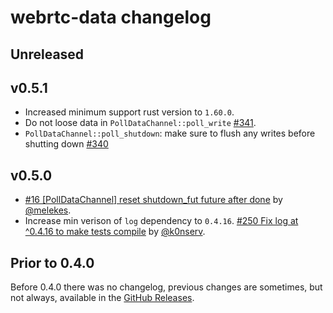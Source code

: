 # webrtc-data changelog

## Unreleased

## v0.5.1

* Increased minimum support rust version to `1.60.0`.
* Do not loose data in `PollDataChannel::poll_write` [#341](https://github.com/webrtc-rs/webrtc/pull/341).
* `PollDataChannel::poll_shutdown`: make sure to flush any writes before shutting down [#340](https://github.com/webrtc-rs/webrtc/pull/340)

## v0.5.0

* [#16 [PollDataChannel] reset shutdown_fut future after done](https://github.com/webrtc-rs/data/pull/16) by [@melekes](https://github.com/melekes).
* Increase min verison of `log` dependency to `0.4.16`. [#250 Fix log at ^0.4.16 to make tests compile](https://github.com/webrtc-rs/webrtc/pull/250) by [@k0nserv](https://github.com/k0nserv).

## Prior to 0.4.0

Before 0.4.0 there was no changelog, previous changes are sometimes, but not always, available in the [GitHub Releases](https://github.com/webrtc-rs/data/releases).
